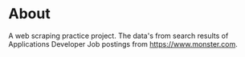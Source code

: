 # About

A web scraping practice project. The data's from search results of Applications Developer Job postings from https://www.monster.com.
